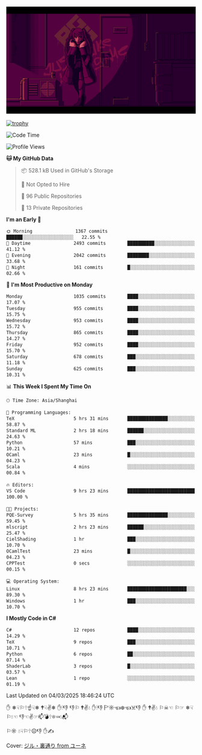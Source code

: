 ![](imgs/main.png)

[![trophy](https://github-profile-trophy.vercel.app/?username=NeilKleistGao&theme=dracula)](https://github.com/ryo-ma/github-profile-trophy)

<!--START_SECTION:waka-->
![Code Time](http://img.shields.io/badge/Code%20Time-1%2C650%20hrs%2041%20mins-blue)

![Profile Views](http://img.shields.io/badge/Profile%20Views-0-blue)

**🐱 My GitHub Data** 

> 📦 528.1 kB Used in GitHub's Storage 
 > 
> 🚫 Not Opted to Hire
 > 
> 📜 96 Public Repositories 
 > 
> 🔑 13 Private Repositories 
 > 
**I'm an Early 🐤** 

```text
🌞 Morning                1367 commits        ██████░░░░░░░░░░░░░░░░░░░   22.55 % 
🌆 Daytime                2493 commits        ██████████░░░░░░░░░░░░░░░   41.12 % 
🌃 Evening                2042 commits        ████████░░░░░░░░░░░░░░░░░   33.68 % 
🌙 Night                  161 commits         █░░░░░░░░░░░░░░░░░░░░░░░░   02.66 % 
```
📅 **I'm Most Productive on Monday** 

```text
Monday                   1035 commits        ████░░░░░░░░░░░░░░░░░░░░░   17.07 % 
Tuesday                  955 commits         ████░░░░░░░░░░░░░░░░░░░░░   15.75 % 
Wednesday                953 commits         ████░░░░░░░░░░░░░░░░░░░░░   15.72 % 
Thursday                 865 commits         ████░░░░░░░░░░░░░░░░░░░░░   14.27 % 
Friday                   952 commits         ████░░░░░░░░░░░░░░░░░░░░░   15.70 % 
Saturday                 678 commits         ███░░░░░░░░░░░░░░░░░░░░░░   11.18 % 
Sunday                   625 commits         ███░░░░░░░░░░░░░░░░░░░░░░   10.31 % 
```


📊 **This Week I Spent My Time On** 

```text
🕑︎ Time Zone: Asia/Shanghai

💬 Programming Languages: 
TeX                      5 hrs 31 mins       ███████████████░░░░░░░░░░   58.87 % 
Standard ML              2 hrs 18 mins       ██████░░░░░░░░░░░░░░░░░░░   24.63 % 
Python                   57 mins             ███░░░░░░░░░░░░░░░░░░░░░░   10.21 % 
OCaml                    23 mins             █░░░░░░░░░░░░░░░░░░░░░░░░   04.23 % 
Scala                    4 mins              ░░░░░░░░░░░░░░░░░░░░░░░░░   00.84 % 

🔥 Editors: 
VS Code                  9 hrs 23 mins       █████████████████████████   100.00 % 

🐱‍💻 Projects: 
PQE-Survey               5 hrs 35 mins       ███████████████░░░░░░░░░░   59.45 % 
mlscript                 2 hrs 23 mins       ██████░░░░░░░░░░░░░░░░░░░   25.47 % 
CielShading              1 hr                ███░░░░░░░░░░░░░░░░░░░░░░   10.70 % 
OCamlTest                23 mins             █░░░░░░░░░░░░░░░░░░░░░░░░   04.23 % 
CPPTest                  0 secs              ░░░░░░░░░░░░░░░░░░░░░░░░░   00.15 % 

💻 Operating System: 
Linux                    8 hrs 23 mins       ██████████████████████░░░   89.30 % 
Windows                  1 hr                ███░░░░░░░░░░░░░░░░░░░░░░   10.70 % 
```

**I Mostly Code in C#** 

```text
C#                       12 repos            ████░░░░░░░░░░░░░░░░░░░░░   14.29 % 
TeX                      9 repos             ███░░░░░░░░░░░░░░░░░░░░░░   10.71 % 
Python                   6 repos             ██░░░░░░░░░░░░░░░░░░░░░░░   07.14 % 
ShaderLab                3 repos             █░░░░░░░░░░░░░░░░░░░░░░░░   03.57 % 
Lean                     1 repo              ░░░░░░░░░░░░░░░░░░░░░░░░░   01.19 % 
```




 Last Updated on 04/03/2025 18:46:24 UTC
<!--END_SECTION:waka-->

✋ ❄☟⚐🕆☝☟❄ 🕈☟✌❄ ✋🕯👎 👎⚐ 🕈✌💧 ✋🕯👎 🏱☼☜❄☜☠👎 ✋ 🕈✌💧 ⚐☠☜ ⚐☞ ❄☟⚐💧☜ 👎☜✌☞📫💣🕆❄☜💧📬

⚐☼ 💧☟⚐🕆☹👎 ✋✍

Cover: [ジル・裏通り from ユーネ](https://www.pixiv.net/artworks/62127066)
